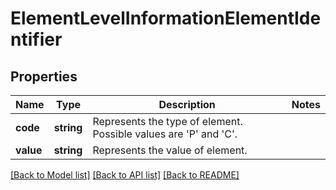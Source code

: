 # ElementLevelInformationElementIdentifier

## Properties
Name | Type | Description | Notes
------------ | ------------- | ------------- | -------------
**code** | **string** | Represents the type of element. Possible values are &#x27;P&#x27; and &#x27;C&#x27;. | 
**value** | **string** | Represents the value of element. | 

[[Back to Model list]](../../README.md#documentation-for-models) [[Back to API list]](../../README.md#documentation-for-api-endpoints) [[Back to README]](../../README.md)

